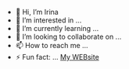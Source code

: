 - 👋 Hi, I’m Irina
- 👀 I’m interested in ...
- 🌱 I’m currently learning ...
- 💞️ I’m looking to collaborate on ...
- 📫 How to reach me ...
- ⚡ Fun fact: ...
  [My WEBsite](https://rabbitrunout.github.io/)
<!---
rabbitrunout/rabbitrunout is a ✨ special ✨ repository because its `README.md` (this file) appears on your GitHub profile.
You can click the Preview link to take a look at your changes.
--->
